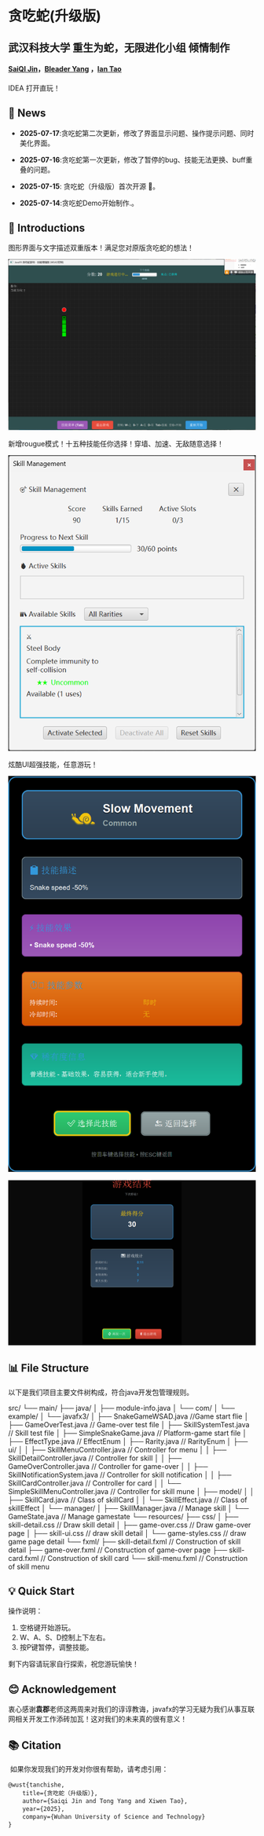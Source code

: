# 贪吃蛇(升级版)

## 武汉科技大学 重生为蛇，无限进化小组 倾情制作

#### [SaiQI Jin](https://github.com/jinsaiqi)，[Bleader Yang](https://github.com/Bleaderr) ，[Ian Tao](https://github.com/Seal367)

IDEA 打开直玩！

## 📢 News

- **2025-07-17**:贪吃蛇第二次更新，修改了界面显示问题、操作提示问题、同时美化界面。

- **2025-07-16**:贪吃蛇第一次更新，修改了暂停的bug、技能无法更换、buff重叠的问题。

- **2025-07-15**: 贪吃蛇（升级版）首次开源 🚀。
- **2025-07-14**:贪吃蛇Demo开始制作.。



## 🦾 Introductions

图形界面与文字描述双重版本！满足您对原版贪吃蛇的想法！

![alt](https://github.com/Seal367/wust_java_online/blob/main/imgs/1.png?raw=true)

新增rougue模式！十五种技能任你选择！穿墙、加速、无敌随意选择！

![alt](https://github.com/Seal367/wust_java_online/blob/main/imgs/2.png?raw=true)

炫酷UI超强技能，任意游玩！

![alt](https://github.com/Seal367/wust_java_online/blob/main/imgs/4.png?raw=true)

![alt](https://github.com/Seal367/wust_java_online/blob/main/imgs/3.png?raw=true)

## 📊 File Structure

以下是我们项目主要文件树构成，符合java开发包管理规则。

src/
└── main/
    ├── java/
    │   ├── module-info.java
    │   └── com/
    │       └── example/
    │           └── javafx3/
    │               ├── SnakeGameWSAD.java  //Game start flie
    │               ├── GameOverTest.java // Game-over test file
    │               ├── SkillSystemTest.java // Skill test file
    │               ├── SimpleSnakeGame.java // Platform-game start file
    │               ├── EffectType.java // EffectEnum
    │               ├── Rarity.java // RarityEnum
    │               ├── ui/
    │               │   ├── SkillMenuController.java // Controller for menu
    │               │   ├── SkillDetailController.java // Controller for skill
    │               │   ├── GameOverController.java // Controller for game-over
    │               │   ├── SkillNotificationSystem.java // Controller for skill notification
    │               │   ├── SkillCardController.java // Controller for card
    │               │   └── SimpleSkillMenuController.java // Controller for skill mune
    │               ├── model/
    │               │   ├── SkillCard.java // Class of skillCard
    │               │   └── SkillEffect.java // Class of skillEffect
    │               └── manager/
    │                   ├── SkillManager.java // Manage skill
    │                   └── GameState.java // Manage gamestate
    └── resources/
        ├── css/
        │   ├── skill-detail.css // Draw skill detail
        │   ├── game-over.css // Draw game-over page
        │   ├── skill-ui.css // draw skill detail
        │   └── game-styles.css // draw game page detail
        └── fxml/
            ├── skill-detail.fxml // Construction of skill detail
            ├── game-over.fxml // Construction of game-over page
            ├── skill-card.fxml // Construction of skill card
            └── skill-menu.fxml // Construction of skill menu

## 💡 Quick Start

操作说明：

1. 空格键开始游玩。
2. W、A、S、D控制上下左右。
3. 按P键暂停，调整技能。

剩下内容请玩家自行探索，祝您游玩愉快！

## 😊 Acknowledgement

​	衷心感谢**袁郡**老师这两周来对我们的谆谆教诲，javafx的学习无疑为我们从事互联网相关开发工作添砖加瓦！这对我们的未来真的很有意义！

## 📚 Citation

​	如果你发现我们的开发对你很有帮助，请考虑引用：

```
@wust{tanchishe,
	title={贪吃蛇（升级版）},
	author={Saiqi Jin and Tong Yang and Xiwen Tao},
	year={2025},
	company={Wuhan University of Science and Technology}
}
```

